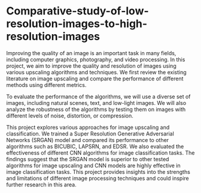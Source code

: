 # Comparative-study-of-low-resolution-images-to-high-resolution-images
Improving the quality of an image is an important task in many fields, including computer graphics, photography, and video processing. In this project, we aim to improve the quality and resolution of images using various upscaling algorithms and techniques. We first review the existing literature on image upscaling and compare the performance of different methods using different metrics.

To evaluate the performance of the algorithms, we will use a diverse set of images, including natural scenes, text, and low-light images. We will also analyze the robustness of the algorithms by testing them on images with different levels of noise, distortion, or compression.

This project explores various approaches for image upscaling and classification. We trained a Super Resolution Generative Adversarial Networks (SRGAN) model and compared its performance to other algorithms such as BICUBIC, LAPSRN, and EDSR. We also evaluated the effectiveness of different CNN algorithms for image classification tasks. The findings suggest that the SRGAN model is superior to other tested algorithms for image upscaling and CNN models are highly effective in image classification tasks. This project provides insights into the strengths and limitations of different image processing techniques and could inspire further research in this area.
